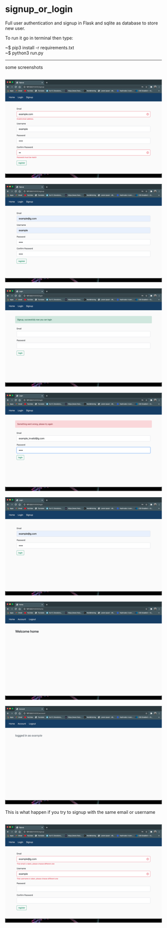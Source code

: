 # signup_or_login
Full user authentication and signup in Flask and sqlite as database to store new user.

To run it go in terminal then type:<br>

  ~$ pip3 install -r requirements.txt<br>
  ~$ python3 run.py

-------------------------

some screenshots

<br>
<img src="https://github.com/r-e-d-ant/signup-or-login/blob/main/screenshots/signup_errors_0.png"/>
<br>

<br>
<img src="https://github.com/r-e-d-ant/signup-or-login/blob/main/screenshots/signup_errors_1.png"/>
<br>

<br>
<img src="https://github.com/r-e-d-ant/signup-or-login/blob/main/screenshots/login_page.png"/>
<br>

<br>
<img src="https://github.com/r-e-d-ant/signup-or-login/blob/main/screenshots/invalid_login.png"/>
<br>

<br>
<img src="https://github.com/r-e-d-ant/signup-or-login/blob/main/screenshots/valid_login.png"/>
<br>

<br>
<img src="https://github.com/r-e-d-ant/signup-or-login/blob/main/screenshots/home.png"/>
<br>

<br>
<img src="https://github.com/r-e-d-ant/signup-or-login/blob/main/screenshots/account_page.png"/>
<br>

This is what happen if you try to signup with the same email or username

<br>
<img src="https://github.com/r-e-d-ant/signup-or-login/blob/main/screenshots/signup_errors.png"/>
<br>
